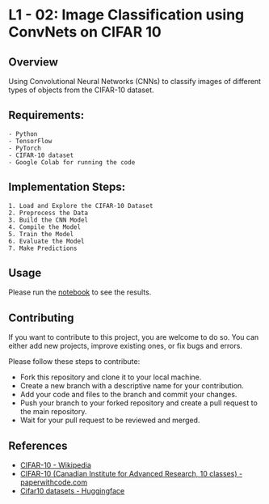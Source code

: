 # L1 - 02: Image Classification using ConvNets on CIFAR 10 

## Overview

Using Convolutional Neural Networks (CNNs) to classify images of different types of objects from the CIFAR-10 dataset.

## Requirements:

```
- Python
- TensorFlow
- PyTorch
- CIFAR-10 dataset
- Google Colab for running the code
```

## Implementation Steps:

```
1. Load and Explore the CIFAR-10 Dataset
2. Preprocess the Data
3. Build the CNN Model
4. Compile the Model
5. Train the Model
6. Evaluate the Model
7. Make Predictions
```

## Usage

Please run the [notebook](./notebooks/) to see the results.

## Contributing

If you want to contribute to this project, you are welcome to do so. You can either add new projects, improve existing ones, or fix bugs and errors. 

Please follow these steps to contribute:

- Fork this repository and clone it to your local machine.
- Create a new branch with a descriptive name for your contribution.
- Add your code and files to the branch and commit your changes.
- Push your branch to your forked repository and create a pull request to the main repository.
- Wait for your pull request to be reviewed and merged.

## References

- [CIFAR-10 - Wikipedia](https://en.wikipedia.org/wiki/CIFAR-10) 
- [CIFAR-10 (Canadian Institute for Advanced Research, 10 classes) - paperwithcode.com](https://paperswithcode.com/dataset/cifar-10) 
- [Cifar10 datasets - Huggingface](https://huggingface.co/datasets/cifar10)


